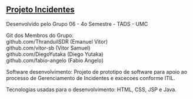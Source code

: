 ## [Projeto Incidentes](https://vitor-sb.github.io/ProjetoIncidentes/src/main/webapp/)
Desenvolvido pelo Grupo 06 - 4o Semestre - TADS - UMC 

Git dos Membros do Grupo:<br> 
github.com/ThranduilSDR (Emanuel Vitor)<br>
github.com/vitor-sb     (Vitor Samuel)<br>
github.com/DiegoYutaka  (Diego Yutaka)<br>
github.com/fabio-angelo (Fabio Angelo)<br>

Software desenvolvimento: 
Projeto de prototipo de software para apoio ao processo de Gerenciamento de Incidentes e excecoes conforme ITIL.

Tecnologias usadas para o desenvolvimento:
HTML, CSS, JSP e Java.
